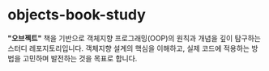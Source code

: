 # objects-book-study
**"오브젝트"** 책을 기반으로 객체지향 프로그래밍(OOP)의 원칙과 개념을 깊이 탐구하는 스터디 레포지토리입니다.   객체지향 설계의 핵심을 이해하고, 실제 코드에 적용하는 방법을 고민하며 발전하는 것을 목표로 합니다.
